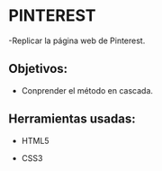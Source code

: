 # PINTEREST

-Replicar la página web de Pinterest.

## Objetivos:

-  Conprender el método en cascada.

## Herramientas usadas:

- HTML5

- CSS3 
